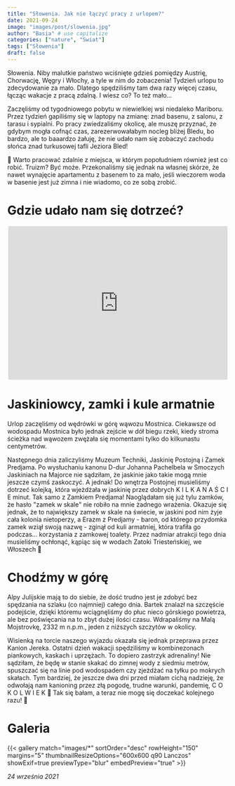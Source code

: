 ```yaml
---
title: "Słowenia. Jak nie łączyć pracy z urlopem?"
date: 2021-09-24
image: "images/post/slowenia.jpg"
author: "Basia" # use capitalize
categories: ["nature", "Swiat"]
tags: ["Słowenia"]
draft: false
---
```


Słowenia. Niby malutkie państwo wciśnięte gdzieś pomiędzy Austrię, Chorwację, Węgry i Włochy, a tyle w nim do zobaczenia! Tydzień urlopu to zdecydowanie za mało. Dlatego spędziliśmy tam dwa razy więcej czasu, łącząc wakacje z pracą zdalną. I wiesz co? To też mało...

Zaczęliśmy od tygodniowego pobytu w niewielkiej wsi niedaleko Mariboru. Przez tydzień gapiliśmy się w laptopy na zmianę: znad basenu, z salonu, z tarasu i sypialni. Po pracy zwiedzaliśmy okolicę, ale muszę przyznać, że gdybym mogła cofnąć czas, zarezerwowałabym nocleg bliżej Bledu, bo bardzo, ale to baaardzo żałuję, że nie udało nam się zobaczyć zachodu słońca znad turkusowej tafli Jeziora Bled!

🧠 Warto pracować zdalnie z miejsca, w którym popołudniem również jest co robić. Truizm? Być może. Przekonaliśmy się jednak na własnej skórze, że nawet wynajęcie apartamentu z basenem to za mało, jeśli wieczorem woda w basenie jest już zimna i nie wiadomo, co ze sobą zrobić.

# Gdzie udało nam się dotrzeć?

<div align="center"><iframe style="border:none, display:block" src="https://pl.frame.mapy.cz/s/fujesenelo" width="500" height="350" frameborder="0"></iframe></div>

# Jaskiniowcy, zamki i kule armatnie

Urlop zaczęliśmy od wędrówki w górę wąwozu Mostnica. Ciekawsze od wodospadu Mostnica było jednak zejście w dół biegu rzeki, kiedy stroma ścieżka nad wąwozem zwężała się momentami tylko do kilkunastu centymetrów.

Następnego dnia zaliczyliśmy Muzeum Techniki, Jaskinię Postojną i Zamek Predjama. Po wysłuchaniu kanonu D-dur Johanna Pachelbela w Smoczych Jaskiniach na Majorce nie sądziłam, że jaskinie jako takie mogą mnie jeszcze czymś zaskoczyć. A jednak! Do wnętrza Postojnej musieliśmy dotrzeć kolejką, która wjeżdżała w jaskinię przez dobrych K I L K A N A Ś C I E minut. Tak samo z Zamkiem Predjama! Naoglądałam się już tylu zamków, że hasło "zamek w skale" nie robiło na mnie żadnego wrażenia. Okazuje się jednak, że to największy zamek w skale na świecie, w jaskini pod nim żyje cała kolonia nietoperzy, a Erazm z Predjamy - baron, od którego przydomka zamek wziął swoją nazwę - zginął od kuli armatniej, która trafiła go podczas... korzystania z zamkowej toalety. Przez nadmiar atrakcji tego dnia musieliśmy ochłonąć, kąpiąc się w wodach Zatoki Triesteńskiej, we Włoszech 🥰

# Chodźmy w górę

Alpy Julijskie mają to do siebie, że dość trudno jest je zdobyć bez spędzania na szlaku (co najmniej) całego dnia. Bartek znalazł na szczęście podejście, dzięki któremu wciągnęliśmy do płuc nieco górskiego powietrza, ale bez poświęcania na to zbyt dużej ilości czasu. Wdrapaliśmy na Malą Mojstrovkę, 2332 m n.p.m., jeden z niższych szczytów w okolicy.

Wisienką na torcie naszego wyjazdu okazała się jednak przeprawa przez Kanion Jereka. Ostatni dzień wakacji spędziliśmy w kombinezonach piankowych, kaskach i uprzężach. To dopiero zastrzyk adrenaliny! Nie sądziłam, że będę w stanie skakać do zimnej wody z siedmiu metrów, spuszczać się na linie pod wodospadem czy zjeżdżać na tyłku po mokrych skałach. Tym bardziej, że jeszcze dwa dni przed miałam cichą nadzieję, że odwołają nam kanioning przez złą pogodę, trudne warunki, pandemię, C O K O L W I E K 🤣 Tak się bałam, a teraz nie mogę się doczekać kolejnego razu!
🤣

# Galeria

{{< gallery match="images/*" sortOrder="desc" rowHeight="150" margins="5" thumbnailResizeOptions="600x600 q90 Lanczos" showExif=true previewType="blur" embedPreview="true" >}}

*24 września 2021*